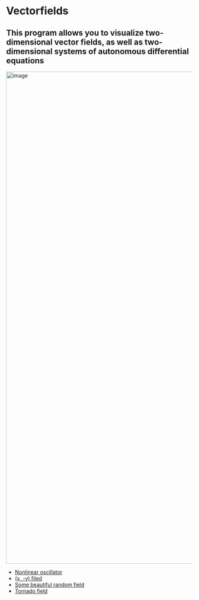# Vectorfields
## This program allows you to visualize two-dimensional vector fields, as well as two-dimensional systems of autonomous differential equations

<img width="1328" alt="image" src="https://user-images.githubusercontent.com/32310771/176810159-7388f73b-9f58-47d4-a2b8-ece04684ccd3.png">


* [Nonlinear oscillator](https://dimaamega.github.io/vectorfields/?x_str=y&y_str=-L*y-sin(x)&xspeed=3&count=2000&M_Time_Alive_particle=3.95&M_n_lines=24&L=1&skip_welcome&add_scale=100)
* [(x, -y) filed](https://dimaamega.github.io/vectorfields/?x_str=x&y_str=-y&xspeed=3&count=2000&M_Time_Alive_particle=3.95&M_n_lines=24&L=1&skip_welcome)
* [Some beautiful random field](https://dimaamega.github.io/vectorfields/?x_str=y*sin(x)&y_str=-L*y-sin(x*y)&xspeed=3&count=2000&M_Time_Alive_particle=3.95&M_n_lines=24&L=0.19&&skip_welcome)
* [Tornado field](https://dimaamega.github.io/vectorfields/?x_str=x**2-y**2-4&y_str=A*x*y&xspeed=1&count=3000&M_Time_Alive_particle=4.75&M_n_lines=20&A=1&skip_welcome)
